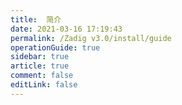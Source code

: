 ```yaml
---
title:  简介
date: 2021-03-16 17:19:43
permalink: /Zadig v3.0/install/guide
operationGuide: true
sidebar: true
article: true
comment: false
editLink: false
---
```


